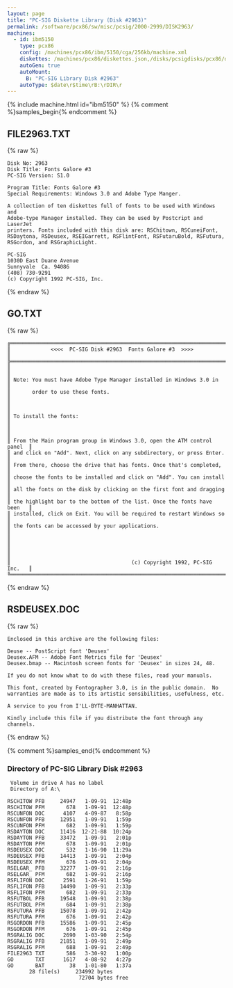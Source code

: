 ```yaml
---
layout: page
title: "PC-SIG Diskette Library (Disk #2963)"
permalink: /software/pcx86/sw/misc/pcsig/2000-2999/DISK2963/
machines:
  - id: ibm5150
    type: pcx86
    config: /machines/pcx86/ibm/5150/cga/256kb/machine.xml
    diskettes: /machines/pcx86/diskettes.json,/disks/pcsigdisks/pcx86/diskettes.json
    autoGen: true
    autoMount:
      B: "PC-SIG Library Disk #2963"
    autoType: $date\r$time\rB:\rDIR\r
---
```


{% include machine.html id="ibm5150" %}
{% comment %}samples_begin{% endcomment %}

## FILE2963.TXT

{% raw %}
```
Disk No: 2963
Disk Title: Fonts Galore #3
PC-SIG Version: S1.0

Program Title: Fonts Galore #3
Special Requirements: Windows 3.0 and Adobe Type Manger.

A collection of ten diskettes full of fonts to be used with Windows and
Adobe-type Manager installed. They can be used by Postcript and LaserJet
printers. Fonts included with this disk are: RSChitown, RSCuneiFont,
RSDaytona, RSDeusex, RSEIGarrett, RSFlintFont, RSFutaruBold, RSFutura,
RSGordon, and RSGraphicLight.

PC-SIG
1030D East Duane Avenue
Sunnyvale  Ca. 94086
(408) 730-9291
(c) Copyright 1992 PC-SIG, Inc.
```
{% endraw %}

## GO.TXT

{% raw %}
```
╔═════════════════════════════════════════════════════════════════════════╗
║             <<<<  PC-SIG Disk #2963  Fonts Galore #3  >>>>              ║
╠═════════════════════════════════════════════════════════════════════════╣
║                                                                         ║
║ Note: You must have Adobe Type Manager installed in Windows 3.0 in      ║
║       order to use these fonts.                                         ║
║                                                                         ║
║ To install the fonts:                                                   ║
║                                                                         ║
║ From the Main program group in Windows 3.0, open the ATM control panel  ║
║ and click on "Add". Next, click on any subdirectory, or press Enter.    ║
║ From there, choose the drive that has fonts. Once that's completed,     ║
║ choose the fonts to be installed and click on "Add". You can install    ║
║ all the fonts on the disk by clicking on the first font and dragging    ║
║ the highlight bar to the bottom of the list. Once the fonts have been   ║
║ installed, click on Exit. You will be required to restart Windows so    ║
║ the fonts can be accessed by your applications.                         ║
║                                                                         ║
║                                                                         ║
║                                       (c) Copyright 1992, PC-SIG Inc.   ║
╚═════════════════════════════════════════════════════════════════════════╝
```
{% endraw %}

## RSDEUSEX.DOC

{% raw %}
```
Enclosed in this archive are the following files:Deuse -- PostScript font 'Deusex'Deusex.AFM -- Adobe Font Metrics file for 'Deusex'Deusex.bmap -- Macintosh screen fonts for 'Deusex' in sizes 24, 48.If you do not know what to do with these files, read your manuals.This font, created by Fontographer 3.0, is in the public domain.  No warranties are made as to its artistic sensibilities, usefulness, etc.A service to you from I'LL-BYTE-MANHATTAN.Kindly include this file if you distribute the font through any channels.
```
{% endraw %}

{% comment %}samples_end{% endcomment %}

### Directory of PC-SIG Library Disk #2963

     Volume in drive A has no label
     Directory of A:\

    RSCHITOW PFB     24947   1-09-91  12:48p
    RSCHITOW PFM       678   1-09-91  12:48p
    RSCUNFON DOC      4107   4-09-87   8:58p
    RSCUNFON PFB     12951   1-09-91   1:59p
    RSCUNFON PFM       682   1-09-91   1:59p
    RSDAYTON DOC     11416  12-21-88  10:24p
    RSDAYTON PFB     33472   1-09-91   2:01p
    RSDAYTON PFM       678   1-09-91   2:01p
    RSDEUSEX DOC       532   1-16-90  11:29a
    RSDEUSEX PFB     14413   1-09-91   2:04p
    RSDEUSEX PFM       676   1-09-91   2:04p
    RSELGAR_ PFB     32277   1-09-91   2:16p
    RSELGAR_ PFM       682   1-09-91   2:16p
    RSFLIFON DOC      2591   1-26-91   1:59p
    RSFLIFON PFB     14490   1-09-91   2:33p
    RSFLIFON PFM       682   1-09-91   2:33p
    RSFUTBOL PFB     19548   1-09-91   2:38p
    RSFUTBOL PFM       684   1-09-91   2:38p
    RSFUTURA PFB     15078   1-09-91   2:42p
    RSFUTURA PFM       676   1-09-91   2:42p
    RSGORDON PFB     15586   1-09-91   2:45p
    RSGORDON PFM       676   1-09-91   2:45p
    RSGRALIG DOC      2690   1-03-90   2:54p
    RSGRALIG PFB     21851   1-09-91   2:49p
    RSGRALIG PFM       688   1-09-91   2:49p
    FILE2963 TXT       586   3-30-92   1:00p
    GO       TXT      1617   4-08-92   4:27p
    GO       BAT        38   1-01-80   1:37a
           28 file(s)     234992 bytes
                           72704 bytes free
